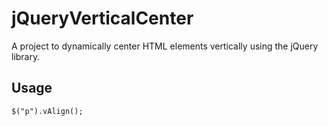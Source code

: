 jQueryVerticalCenter
====================
A project to dynamically center HTML elements vertically using the jQuery library.

Usage
--------------------
    $("p").vAlign();
